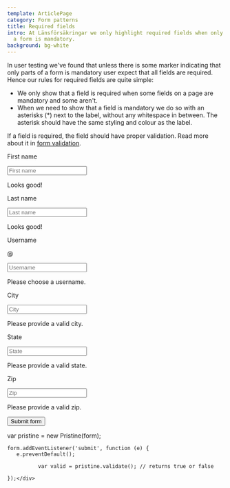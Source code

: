 ```yaml
---
template: ArticlePage
category: Form patterns
title: Required fields
intro: At Länsförsäkringar we only highlight required fields when only parts of
  a form is mandatory.
background: bg-white
---
```

In user testing we've found that  unless there is some marker indicating that only parts of a form is mandatory user expect that all fields are required. Hence our rules for required fields are quite simple:

* We only show that a field is required when some fields on a page are mandatory and some aren't.
* When we need to show that a field is mandatory we do so with an asterisks (*) next to the label, without any whitespace in between. The asterisk should have the same styling and colour as the label.

If a field is required, the field should have proper validation. Read more about it in [form validation](../form-validation).

<LfuiWrapper>
<div>

<form class="needs-validation" novalidate>

<div class="row">

<div class="col-md-6">

<div class="form-group">

<label for="validationCustom01">First name</label>

<input type="text" class="form-control" id="validationCustom01" placeholder="First name" required>

<div class="valid-feedback">

Looks good!

</div>

</div>

</div>

<div class="col-md-6">

<div class="form-group">

<label for="validationCustom02">Last name</label>

<input type="text" class="form-control" id="validationCustom02" placeholder="Last name" required>

<div class="valid-feedback">

Looks good!

</div>

</div>

</div>

</div>

<div class="row">

<div class="col-md-6">

<div class="form-group">

<label for="validationCustomUsername">Username</label>

<div class="input-group">

<div class="input-group-prepend">

<span class="input-group-text" id="inputGroupPrepend">@</span>

</div>

<input type="text" class="form-control" id="validationCustomUsername" placeholder="Username" aria-describedby="inputGroupPrepend" required>

<div class="invalid-feedback">

Please choose a username.

</div>

</div>

</div>

</div>

<div class="col-md-6">

<div class="form-group">

<label for="validationCustom03">City</label>

<input type="text" class="form-control" id="validationCustom03" placeholder="City" required>

<div class="invalid-feedback">

Please provide a valid city.

</div>

</div>

</div>

</div>

<div class="row">

<div class="col-md-6">

<div class="form-group">

<label for="validationCustom04">State</label>

<input type="text" class="form-control" id="validationCustom04" placeholder="State" required>

<div class="invalid-feedback">

Please provide a valid state.

</div>

</div>

</div>

<div class="col-md-6">

<div class="form-group">

<label for="validationCustom05">Zip</label>

<input type="text" class="form-control" id="validationCustom05" placeholder="Zip" required>

<div class="invalid-feedback">

Please provide a valid zip.

</div>

</div>

</div>

</div>

<div class="row">

<div class="col-12 text-right">

<button class="btn btn-sm-block btn-primary mb-2" type="submit">Submit form</button>

</div>

</div>

</form></div><div>var pristine = new Pristine(form);

    form.addEventListener('submit', function (e) {
       e.preventDefault();
       
              var valid = pristine.validate(); // returns true or false

    });</div>
</LfuiWrapper>